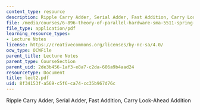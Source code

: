 ```yaml
---
content_type: resource
description: Ripple Carry Adder, Serial Adder, Fast Addition, Carry Look-Ahead Addition
file: /media/courses/6-896-theory-of-parallel-hardware-sma-5511-spring-2004/8f34153fa569c5f6ca74cc35b967d76c_lect2.pdf
file_type: application/pdf
learning_resource_types:
- Lecture Notes
license: https://creativecommons.org/licenses/by-nc-sa/4.0/
ocw_type: OCWFile
parent_title: Lecture Notes
parent_type: CourseSection
parent_uid: 2de3b456-1af3-e8a7-c2da-606a9b4aad24
resourcetype: Document
title: lect2.pdf
uid: 8f34153f-a569-c5f6-ca74-cc35b967d76c
---
```

Ripple Carry Adder, Serial Adder, Fast Addition, Carry Look-Ahead Addition